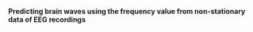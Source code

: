 ****Predicting brain waves using the frequency value from non-stationary data of EEG recordings****

